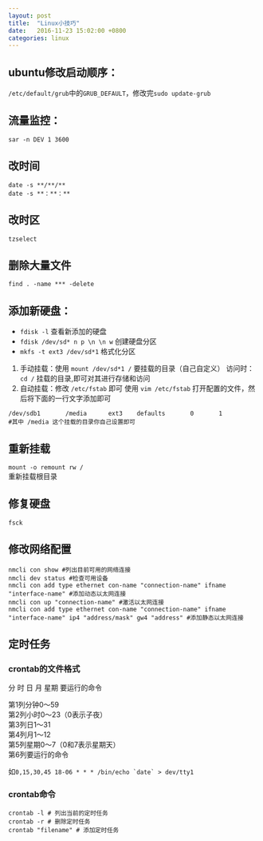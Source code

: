 ```yaml
---
layout: post
title:  "Linux小技巧"
date:   2016-11-23 15:02:00 +0800
categories: linux
---
```

## ubuntu修改启动顺序：
`/etc/default/grub`中的`GRUB_DEFAULT`，修改完`sudo update-grub`

## 流量监控：
`sar -n DEV 1 3600`

## 改时间

```
date -s **/**/**
date -s **：**：**
```

## 改时区
`tzselect`

## 删除大量文件
`find . -name *** -delete` 

## 添加新硬盘：
* `fdisk -l` 查看新添加的硬盘
* `fdisk /dev/sd* n p \n \n w` 创建硬盘分区
* `mkfs -t ext3 /dev/sd*1` 格式化分区
1. 手动挂载：使用 `mount /dev/sd*1 /` 要挂载的目录（自己自定义）
访问时：`cd /` 挂载的目录,即可对其进行存储和访问
2. 自动挂载：修改 `/etc/fstab` 即可
使用 `vim /etc/fstab` 打开配置的文件，然后将下面的一行文字添加即可

``` shell
/dev/sdb1       /media      ext3    defaults       0       1
#其中 /media 这个挂载的目录你自己设置即可
```
## 重新挂载
`mount -o remount rw /`  
重新挂载根目录

## 修复硬盘
`fsck`

## 修改网络配置
```
nmcli con show #列出目前可用的网络连接
nmcli dev status #检查可用设备
nmcli con add type ethernet con-name "connection-name" ifname "interface-name" #添加动态以太网连接
nmcli con up "connection-name" #激活以太网连接
nmcli con add type ethernet con-name "connection-name" ifname "interface-name" ip4 "address/mask" gw4 "address" #添加静态以太网连接
```

## 定时任务
### crontab的文件格式
分 时 日 月 星期 要运行的命令

第1列分钟0～59  
第2列小时0～23（0表示子夜）  
第3列日1～31  
第4列月1～12  
第5列星期0～7（0和7表示星期天）  
第6列要运行的命令  

如``0,15,30,45 18-06 * * * /bin/echo `date` > dev/tty1``

### crontab命令
```
crontab -l # 列出当前的定时任务
crontab -r # 删除定时任务
crontab "filename" # 添加定时任务

```


